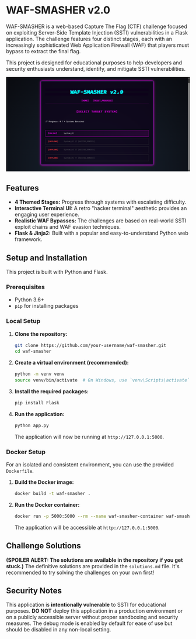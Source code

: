 # WAF-SMASHER v2.0

WAF-SMASHER is a web-based Capture The Flag (CTF) challenge focused on exploiting Server-Side Template Injection (SSTI) vulnerabilities in a Flask application. The challenge features four distinct stages, each with an increasingly sophisticated Web Application Firewall (WAF) that players must bypass to extract the final flag.

This project is designed for educational purposes to help developers and security enthusiasts understand, identify, and mitigate SSTI vulnerabilities.

![Screenshot of WAF-SMASHER CTF](assets/P1.png)

## Features

-   **4 Themed Stages:** Progress through systems with escalating difficulty.
-   **Interactive Terminal UI:** A retro "hacker terminal" aesthetic provides an engaging user experience.
-   **Realistic WAF Bypasses:** The challenges are based on real-world SSTI exploit chains and WAF evasion techniques.
-   **Flask & Jinja2:** Built with a popular and easy-to-understand Python web framework.

## Setup and Installation

This project is built with Python and Flask.

### Prerequisites

-   Python 3.6+
-   `pip` for installing packages

### Local Setup

1.  **Clone the repository:**
    ```bash
    git clone https://github.com/your-username/waf-smasher.git
    cd waf-smasher
    ```

2.  **Create a virtual environment (recommended):**
    ```bash
    python -m venv venv
    source venv/bin/activate  # On Windows, use `venv\Scripts\activate`
    ```

3.  **Install the required packages:**
    ```bash
    pip install Flask
    ```

4.  **Run the application:**
    ```bash
    python app.py
    ```

    The application will now be running at `http://127.0.0.1:5000`.

### Docker Setup

For an isolated and consistent environment, you can use the provided `Dockerfile`.

1.  **Build the Docker image:**
    ```bash
    docker build -t waf-smasher .
    ```

2.  **Run the Docker container:**
    ```bash
    docker run -p 5000:5000 --rm --name waf-smasher-container waf-smasher
    ```
    The application will be accessible at `http://127.0.0.1:5000`.

## Challenge Solutions

**(SPOILER ALERT: The solutions are available in the repository if you get stuck.)**
The definitive solutions are provided in the `solutions.md` file. It's recommended to try solving the challenges on your own first!

## Security Notes

This application is **intentionally vulnerable** to SSTI for educational purposes. **DO NOT** deploy this application in a production environment or on a publicly accessible server without proper sandboxing and security measures. The debug mode is enabled by default for ease of use but should be disabled in any non-local setting.
